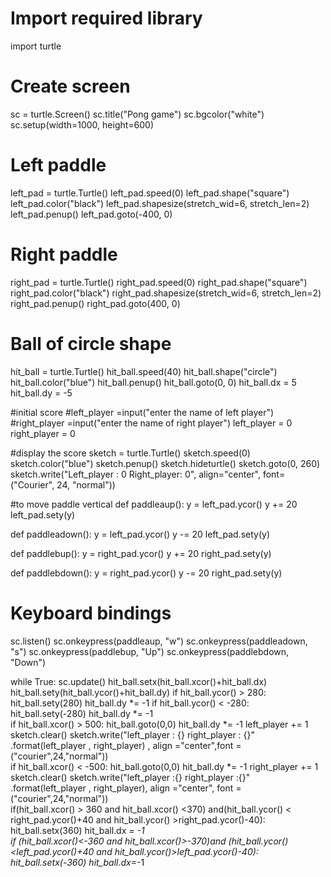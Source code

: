 # Import required library
import turtle

# Create screen
sc = turtle.Screen()
sc.title("Pong game")
sc.bgcolor("white")
sc.setup(width=1000, height=600)


# Left paddle
left_pad = turtle.Turtle()
left_pad.speed(0)
left_pad.shape("square")
left_pad.color("black")
left_pad.shapesize(stretch_wid=6, stretch_len=2)
left_pad.penup()
left_pad.goto(-400, 0)


# Right paddle
right_pad = turtle.Turtle()
right_pad.speed(0)
right_pad.shape("square")
right_pad.color("black")
right_pad.shapesize(stretch_wid=6, stretch_len=2)
right_pad.penup()
right_pad.goto(400, 0)


# Ball of circle shape
hit_ball = turtle.Turtle()
hit_ball.speed(40)
hit_ball.shape("circle")
hit_ball.color("blue")
hit_ball.penup()
hit_ball.goto(0, 0)
hit_ball.dx = 5
hit_ball.dy = -5

#initial score
#left_player =input("enter the name of left player")
#right_player =input("enter the name of right player")
left_player = 0
right_player = 0

#display the score
sketch = turtle.Turtle()
sketch.speed(0)
sketch.color("blue")
sketch.penup()
sketch.hideturtle()
sketch.goto(0, 260)
sketch.write("Left_player : 0 Right_player: 0",
			align="center", font=("Courier", 24, "normal"))

#to move paddle vertical
def paddleaup():
	y = left_pad.ycor()
	y += 20
	left_pad.sety(y)

def paddleadown():
	y = left_pad.ycor()
	y -= 20
	left_pad.sety(y)

def paddlebup():
	y = right_pad.ycor()
	y += 20
	right_pad.sety(y)

def paddlebdown():
	y = right_pad.ycor()
	y -= 20
	right_pad.sety(y)

# Keyboard bindings
sc.listen()
sc.onkeypress(paddleaup, "w")
sc.onkeypress(paddleadown, "s")
sc.onkeypress(paddlebup, "Up")
sc.onkeypress(paddlebdown, "Down")

while True:
    sc.update()
    hit_ball.setx(hit_ball.xcor()+hit_ball.dx)
    hit_ball.sety(hit_ball.ycor()+hit_ball.dy)
    if hit_ball.ycor() > 280:
        hit_ball.sety(280)
        hit_ball.dy *= -1
    if hit_ball.ycor() < -280:
        hit_ball.sety(-280)
        hit_ball.dy *= -1     
    if hit_ball.xcor() > 500:
        hit_ball.goto(0,0)
        hit_ball.dy *= -1
        left_player += 1
        sketch.clear()
        sketch.write("left_player : {} right_player : {}" .format(left_player , right_player) , align ="center",font =("courier",24,"normal"))         
    if hit_ball.xcor() < -500:
                    hit_ball.goto(0,0)
                    hit_ball.dy *= -1
                    right_player += 1
                    sketch.clear()
                    sketch.write("left_player :{} right_player :{}" .format(left_player , right_player),  align ="center", font =("courier",24,"normal"))              
    if(hit_ball.xcor() > 360 and hit_ball.xcor() <370) and(hit_ball.ycor() < right_pad.ycor()+40 and hit_ball.ycor() >right_pad.ycor()-40):
        hit_ball.setx(360)
        hit_ball.dx *= -1     
    if (hit_ball.xcor()<-360 and hit_ball.xcor()>-370)and (hit_ball.ycor()<left_pad.ycor()+40 and hit_ball.ycor()>left_pad.ycor()-40):
            hit_ball.setx(-360)
            hit_ball.dx*=-1
      
